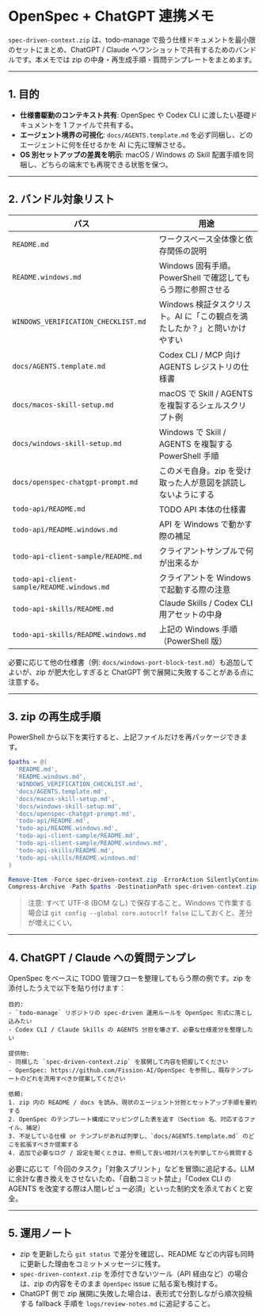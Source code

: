 # OpenSpec + ChatGPT 連携メモ

`spec-driven-context.zip` は、todo-manage で扱う仕様ドキュメントを最小限のセットにまとめ、ChatGPT / Claude へワンショットで共有するためのバンドルです。本メモでは zip の中身・再生成手順・質問テンプレートをまとめます。

---

## 1. 目的
- **仕様書駆動のコンテキスト共有**: OpenSpec や Codex CLI に渡したい基礎ドキュメントを 1 ファイルで共有する。
- **エージェント境界の可視化**: `docs/AGENTS.template.md` を必ず同梱し、どのエージェントに何を任せるかを AI に先に理解させる。
- **OS 別セットアップの差異を明示**: macOS / Windows の Skill 配置手順を同梱し、どちらの端末でも再現できる状態を保つ。

---

## 2. バンドル対象リスト

| パス | 用途 |
|------|------|
| `README.md` | ワークスペース全体像と依存関係の説明 |
| `README.windows.md` | Windows 固有手順。PowerShell で確認してもらう際に参照させる |
| `WINDOWS_VERIFICATION_CHECKLIST.md` | Windows 検証タスクリスト。AI に「この観点を満たしたか？」と問いかけやすい |
| `docs/AGENTS.template.md` | Codex CLI / MCP 向け AGENTS レジストリの仕様書 |
| `docs/macos-skill-setup.md` | macOS で Skill / AGENTS を複製するシェルスクリプト例 |
| `docs/windows-skill-setup.md` | Windows で Skill / AGENTS を複製する PowerShell 手順 |
| `docs/openspec-chatgpt-prompt.md` | このメモ自身。zip を受け取った人が意図を誤読しないようにする |
| `todo-api/README.md` | TODO API 本体の仕様書 |
| `todo-api/README.windows.md` | API を Windows で動かす際の補足 |
| `todo-api-client-sample/README.md` | クライアントサンプルで何が出来るか |
| `todo-api-client-sample/README.windows.md` | クライアントを Windows で起動する際の注意 |
| `todo-api-skills/README.md` | Claude Skills / Codex CLI 用アセットの中身 |
| `todo-api-skills/README.windows.md` | 上記の Windows 手順（PowerShell 版） |

必要に応じて他の仕様書（例: `docs/windows-port-block-test.md`）も追加してよいが、zip が肥大化しすぎると ChatGPT 側で展開に失敗することがある点に注意する。

---

## 3. zip の再生成手順

PowerShell から以下を実行すると、上記ファイルだけを再パッケージできます。

```powershell
$paths = @(
  'README.md',
  'README.windows.md',
  'WINDOWS_VERIFICATION_CHECKLIST.md',
  'docs/AGENTS.template.md',
  'docs/macos-skill-setup.md',
  'docs/windows-skill-setup.md',
  'docs/openspec-chatgpt-prompt.md',
  'todo-api/README.md',
  'todo-api/README.windows.md',
  'todo-api-client-sample/README.md',
  'todo-api-client-sample/README.windows.md',
  'todo-api-skills/README.md',
  'todo-api-skills/README.windows.md'
)

Remove-Item -Force spec-driven-context.zip -ErrorAction SilentlyContinue
Compress-Archive -Path $paths -DestinationPath spec-driven-context.zip
```

> 注意: すべて UTF-8 (BOM なし) で保存すること。Windows で作業する場合は `git config --global core.autocrlf false` にしておくと、差分が増えにくい。

---

## 4. ChatGPT / Claude への質問テンプレ

OpenSpec をベースに TODO 管理フローを整理してもらう際の例です。zip を添付したうえで以下を貼り付けます：

```
目的:
- `todo-manage` リポジトリの spec-driven 運用ルールを OpenSpec 形式に落とし込みたい
- Codex CLI / Claude Skills の AGENTS 分担を壊さず、必要な仕様差分を整理したい

提供物:
- 同梱した `spec-driven-context.zip` を展開して内容を把握してください
- OpenSpec: https://github.com/Fission-AI/OpenSpec を参照し、既存テンプレートのどれを流用すべきか提案してください

依頼:
1. zip 内の README / docs を読み、現状のエージェント分担とセットアップ手順を要約する
2. OpenSpec のテンプレート構成にマッピングした表を返す（Section 名、対応するファイル、補足）
3. 不足している仕様 or テンプレがあれば列挙し、`docs/AGENTS.template.md` のどこを拡張すべきか提案する
4. 追加で必要なログ / 設定を聞くときは、参照して良い相対パスを列挙してから質問する
```

必要に応じて「今回のタスク」「対象スプリント」などを冒頭に追記する。LLM に余計な書き換えをさせないため、「自動コミット禁止」「Codex CLI の AGENTS を改変する際は人間レビュー必須」といった制約文を添えておくと安全。

---

## 5. 運用ノート
- zip を更新したら `git status` で差分を確認し、README などの内容も同時に更新した理由をコミットメッセージに残す。
- `spec-driven-context.zip` を添付できないツール（API 経由など）の場合は、zip の内容をそのまま `OpenSpec` issue に貼る案も検討する。
- ChatGPT 側で zip 展開に失敗した場合は、表形式で分割しながら順次投稿する fallback 手順を `logs/review-notes.md` に追記すること。
